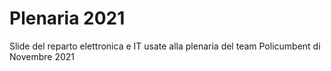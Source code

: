 # Plenaria 2021

Slide del reparto elettronica e IT usate alla plenaria del team Policumbent di Novembre 2021
